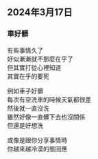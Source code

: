 ## 2024年3月17日
### 車好髒

有些事情久了  
好似漸漸就不那麼在乎了  
但其實打從心裡知道  
其實在乎的要死  

例如車子好髒  
每次有空洗車的時候天氣都很差  
然後就一直沒洗  
雖然好像一直髒下去也沒關係  
但還是好想洗  

或像是跟你分享事情時  
你越來越冷漠的態回應  